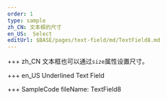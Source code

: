 ```yaml
--- 
order: 1
type: sample
zh_CN: 文本框的尺寸
en_US:  Select 
editUrl: $BASE/pages/text-field/md/TextField8.md
---
```


+++ zh_CN
文本框也可以通过<Code>size</Code>属性设置尺寸。

+++ en_US
Underlined Text Field

+++ SampleCode
fileName: TextField8
